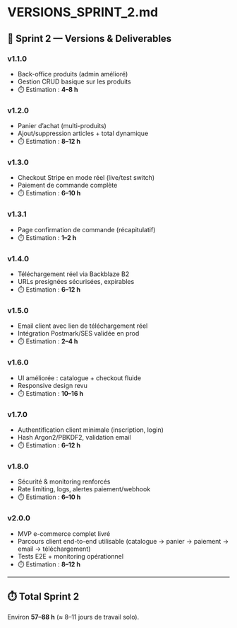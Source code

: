 # VERSIONS_SPRINT_2.md

## 🚀 Sprint 2 — Versions & Deliverables

### v1.1.0
- Back-office produits (admin amélioré)
- Gestion CRUD basique sur les produits
- ⏱️ Estimation : **4–8 h**

### v1.2.0
- Panier d’achat (multi-produits)
- Ajout/suppression articles + total dynamique
- ⏱️ Estimation : **8–12 h**

### v1.3.0
- Checkout Stripe en mode réel (live/test switch)
- Paiement de commande complète
- ⏱️ Estimation : **6–10 h**

### v1.3.1
- Page confirmation de commande (récapitulatif)
- ⏱️ Estimation : **1–2 h**

### v1.4.0
- Téléchargement réel via Backblaze B2
- URLs presignées sécurisées, expirables
- ⏱️ Estimation : **6–12 h**

### v1.5.0
- Email client avec lien de téléchargement réel
- Intégration Postmark/SES validée en prod
- ⏱️ Estimation : **2–4 h**

### v1.6.0
- UI améliorée : catalogue + checkout fluide
- Responsive design revu
- ⏱️ Estimation : **10–16 h**

### v1.7.0
- Authentification client minimale (inscription, login)
- Hash Argon2/PBKDF2, validation email
- ⏱️ Estimation : **6–12 h**

### v1.8.0
- Sécurité & monitoring renforcés
- Rate limiting, logs, alertes paiement/webhook
- ⏱️ Estimation : **6–10 h**

### v2.0.0
- MVP e-commerce complet livré
- Parcours client end-to-end utilisable (catalogue → panier → paiement → email → téléchargement)
- Tests E2E + monitoring opérationnel
- ⏱️ Estimation : **8–12 h**

---

## ⏱️ Total Sprint 2
Environ **57–88 h** (≈ 8–11 jours de travail solo).

